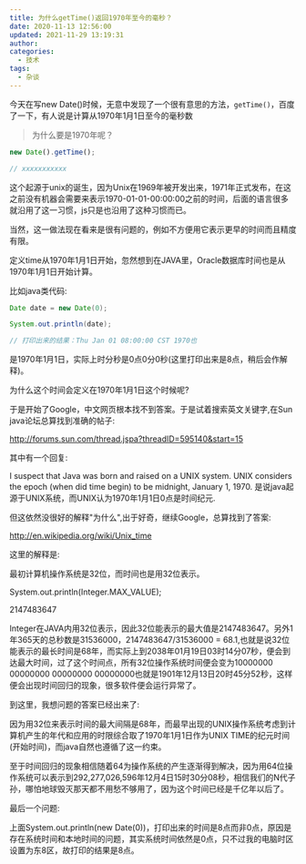 ```yaml
---
title: 为什么getTime()返回1970年至今的毫秒？
date: 2020-11-13 12:56:00
updated: 2021-11-29 13:19:31
author: 
categories: 
  - 技术
tags: 
  - 杂谈
---
```




今天在写new Date()时候，无意中发现了一个很有意思的方法，`getTime()`，百度了一下，有人说是计算从1970年1月1日至今的毫秒数

<!-- more -->
>为什么要是1970年呢？

````js
new Date().getTime();

// xxxxxxxxxxx
````

这个起源于unix的诞生，因为Unix在1969年被开发出来，1971年正式发布，在这之前没有机器会需要来表示1970-01-01-00:00:00之前的时间，后面的语言很多就沿用了这一习惯，js只是也沿用了这种习惯而已。

当然，这一做法现在看来是很有问题的，例如不方便用它表示更早的时间而且精度有限。

定义time从1970年1月1日开始，忽然想到在JAVA里，Oracle数据库时间也是从1970年1月1日开始计算。

比如java类代码:

````java
Date date = new Date(0);

System.out.println(date);

// 打印出来的结果：Thu Jan 01 08:00:00 CST 1970也
````



是1970年1月1日，实际上时分秒是0点0分0秒(这里打印出来是8点，稍后会作解释)。

为什么这个时间会定义在1970年1月1日这个时候呢?

于是开始了Google，中文网页根本找不到答案。于是试着搜索英文关键字,在Sun java论坛总算找到准确的帖子:

http://forums.sun.com/thread.jspa?threadID=595140&start=15

其中有一个回复:

I suspect that Java was born and raised on a UNIX system.
UNIX considers the epoch (when did time begin) to be midnight, January 1, 1970. 
是说java起源于UNIX系统，而UNIX认为1970年1月1日0点是时间纪元.


但这依然没很好的解释"为什么",出于好奇，继续Google，总算找到了答案:

http://en.wikipedia.org/wiki/Unix_time

这里的解释是:

最初计算机操作系统是32位，而时间也是用32位表示。

System.out.println(Integer.MAX_VALUE);

2147483647

Integer在JAVA内用32位表示，因此32位能表示的最大值是2147483647。另外1年365天的总秒数是31536000，2147483647/31536000 = 68.1,也就是说32位能表示的最长时间是68年，而实际上到2038年01月19日03时14分07秒，便会到达最大时间，过了这个时间点，所有32位操作系统时间便会变为10000000 00000000 00000000 00000000也就是1901年12月13日20时45分52秒，这样便会出现时间回归的现象，很多软件便会运行异常了。

到这里，我想问题的答案已经出来了:

因为用32位来表示时间的最大间隔是68年，而最早出现的UNIX操作系统考虑到计算机产生的年代和应用的时限综合取了1970年1月1日作为UNIX TIME的纪元时间(开始时间)，而java自然也遵循了这一约束。

至于时间回归的现象相信随着64为操作系统的产生逐渐得到解决，因为用64位操作系统可以表示到292,277,026,596年12月4日15时30分08秒，相信我们的N代子孙，哪怕地球毁灭那天都不用愁不够用了，因为这个时间已经是千亿年以后了。


最后一个问题:

上面System.out.println(new Date(0))，打印出来的时间是8点而非0点，原因是存在系统时间和本地时间的问题，其实系统时间依然是0点，只不过我的电脑时区设置为东8区，故打印的结果是8点。
